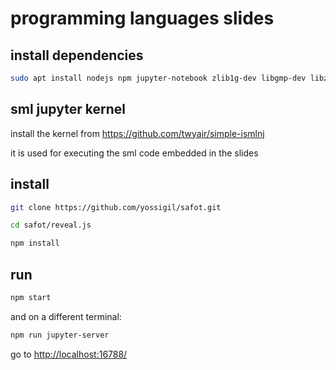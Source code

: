 # programming languages slides

## install dependencies

```bash
sudo apt install nodejs npm jupyter-notebook zlib1g-dev libgmp-dev libzmq5-dev git
```

## sml jupyter kernel

install the kernel from <https://github.com/twyair/simple-ismlnj>

it is used for executing the sml code embedded in the slides

## install

```bash
git clone https://github.com/yossigil/safot.git

cd safot/reveal.js

npm install
```

## run

```bash
npm start
```

and on a different terminal:

```bash
npm run jupyter-server
```

go to <http://localhost:16788/>
